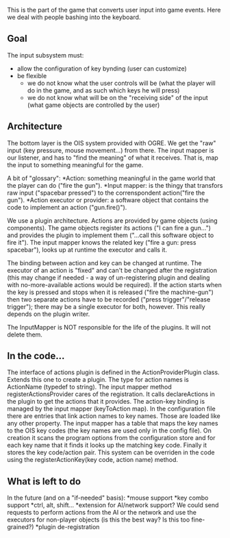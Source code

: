 This is the part of the game that converts user input into game events. Here we deal with people bashing into the keyboard.

## Goal
The input subsystem must:
* allow the configuration of key bynding (user can customize)
* be flexible
	* we do not know what the user controls will be (what the player will do in the game, and as such which keys he will press)
	* we do not know what will be on the "receiving side" of the input (what game objects are controlled by the user)

## Architecture
The bottom layer is the OIS system provided with OGRE. We get the "raw" input (key pressure, mouse movement...) from there. The input mapper is our listener, and has to "find the meaning" of what it receives. That is, map the input to something meaningful for the game.

A bit of "glossary":
*Action: something meaningful in the game world that the player can do ("fire the gun").
*Input mapper: is the thingy that transfors raw input ("spacebar pressed") to the correnspondent action("fire the gun").
*Action executor or provider: a software object that contains the code to implement an action ("gun.fire()").

We use a plugin architecture. Actions are provided by game objects (using components). The game objects register its actions ("I can fire a gun...") and provides the plugin to implement them ("...call this software object to fire it"). The input mapper knows the related key ("fire a gun: press spacebar"), looks up at runtime the executor and calls it.

The binding between action and key can be changed at runtime. The executor of an action is "fixed" and can't be changed after the registration (this may change if needed - a way of un-registering plugin and dealing with no-more-available actions would be required).
If the action starts when the key is pressed and stops when it is released ("fire the machine-gun") then two separate actions have to be recorded ("press trigger"/"release trigger"); there may be a single executor for both, however. This really depends on the plugin writer.

The InputMapper is NOT responsible for the life of the plugins. It will not delete them.

## In the code...
The interface of actions plugin is defined in the ActionProviderPlugin class. Extends this one to create a plugin.
The type for action names is ActionName (typedef to string).
The input mapper method registerActionsProvider cares of the registration. It calls declareActions in the plugin to get the actions that it provides.
The action-key binding is managed by the input mapper (keyToAction map). In the configuration file there are entries that link action names to key names. Those are loaded like any other property. The input mapper has a table that maps the key names to the OIS key codes (the key names are used only in the config file). On creation it scans the program options from the configuration store and for each key name that it finds it looks up the matching key code. Finally it stores the key code/action pair.
This system can be overriden in the code using the registerActionKey(key code, action name) method.

## What is left to do
In the future (and on a "if-needed" basis):
*mouse support
*key combo support
*ctrl, alt, shift...
*extension for AI/network support? We could send requests to perform actions from the AI or the network and use the executors for non-player objects (is this the best way? Is this too fine-grained?)
*plugin de-registration